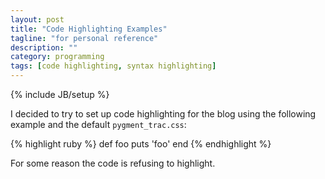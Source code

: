 ```yaml
---
layout: post
title: "Code Highlighting Examples"
tagline: "for personal reference"
description: ""
category: programming
tags: [code highlighting, syntax highlighting]
---
```

{% include JB/setup %}

I decided to try to set up code highlighting for the blog using the following example and the default `pygment_trac.css`:

{% highlight ruby %}
def foo
  puts 'foo'
end
{% endhighlight %}

For some reason the code is refusing to highlight.